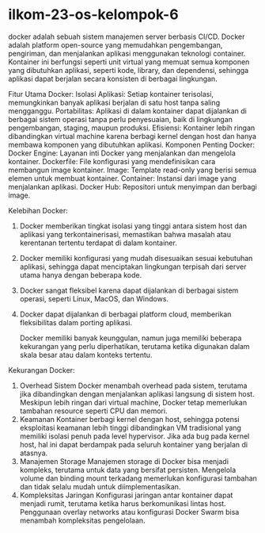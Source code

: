 # ilkom-23-os-kelompok-6
docker adalah sebuah sistem manajemen server berbasis CI/CD. 
Docker adalah platform open-source yang memudahkan pengembangan, pengiriman, dan menjalankan aplikasi menggunakan teknologi container. Kontainer ini berfungsi seperti unit virtual yang memuat semua komponen yang dibutuhkan aplikasi, seperti kode, library, dan dependensi, sehingga aplikasi dapat berjalan secara konsisten di berbagai lingkungan.

Fitur Utama Docker:
Isolasi Aplikasi: Setiap kontainer terisolasi, memungkinkan banyak aplikasi berjalan di satu host tanpa saling mengganggu.
Portabilitas: Aplikasi di dalam kontainer dapat dijalankan di berbagai sistem operasi tanpa perlu penyesuaian, baik di lingkungan pengembangan, staging, maupun produksi.
Efisiensi: Kontainer lebih ringan dibandingkan virtual machine karena berbagi kernel dengan host dan hanya membawa komponen yang dibutuhkan aplikasi.
Komponen Penting Docker:
Docker Engine: Layanan inti Docker yang menjalankan dan mengelola kontainer.
Dockerfile: File konfigurasi yang mendefinisikan cara membangun image kontainer.
Image: Template read-only yang berisi semua elemen untuk membuat kontainer.
Container: Instansi dari image yang menjalankan aplikasi.
Docker Hub: Repositori untuk menyimpan dan berbagi image.

Kelebihan Docker:
1. Docker memberikan tingkat isolasi yang tinggi antara sistem host dan aplikasi yang terkontainerisasi, memastikan bahwa masalah atau kerentanan tertentu terdapat di dalam kontainer.
2. Docker memiliki konfigurasi yang mudah disesuaikan sesuai kebutuhan aplikasi, sehingga dapat menciptakan lingkungan terpisah dari server utama hanya dengan beberapa kode.
3. Docker sangat fleksibel karena dapat dijalankan di berbagai sistem operasi, seperti Linux, MacOS, dan Windows.
4. Docker dapat dijalankan di berbagai platform cloud, memberikan fleksibilitas dalam porting aplikasi.

   Docker memiliki banyak keunggulan, namun juga memiliki beberapa kekurangan yang perlu diperhatikan, terutama ketika digunakan dalam skala besar atau dalam konteks tertentu.
   
Kekurangan Docker:
1. Overhead Sistem
Docker menambah overhead pada sistem, terutama jika dibandingkan dengan menjalankan aplikasi langsung di sistem host. Meskipun lebih ringan dari virtual machine, Docker tetap memerlukan tambahan resource seperti CPU dan memori.
2. Keamanan
Kontainer berbagi kernel dengan host, sehingga potensi eksploitasi keamanan lebih tinggi dibandingkan VM tradisional yang memiliki isolasi penuh pada level hypervisor. Jika ada bug pada kernel host, hal ini dapat berdampak pada seluruh kontainer yang berjalan di atasnya.
3. Manajemen Storage
Manajemen storage di Docker bisa menjadi kompleks, terutama untuk data yang bersifat persisten. Mengelola volume dan binding mount terkadang memerlukan konfigurasi tambahan dan tidak selalu mudah untuk diimplementasikan.
4. Kompleksitas Jaringan
Konfigurasi jaringan antar kontainer dapat menjadi rumit, terutama ketika harus berkomunikasi lintas host. Penggunaan overlay networks atau konfigurasi Docker Swarm bisa menambah kompleksitas pengelolaan.

